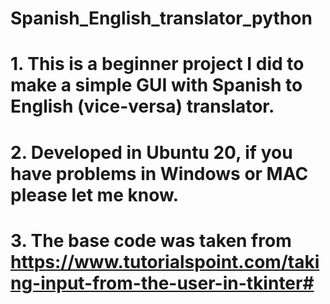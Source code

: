 # Spanish_English_translator_python 
# 1. This is a beginner project I did to make a simple GUI with Spanish to English (vice-versa) translator.
# 2. Developed in Ubuntu 20, if you have problems in Windows or MAC please let me know. 
# 3. The base code was taken from https://www.tutorialspoint.com/taking-input-from-the-user-in-tkinter# 
